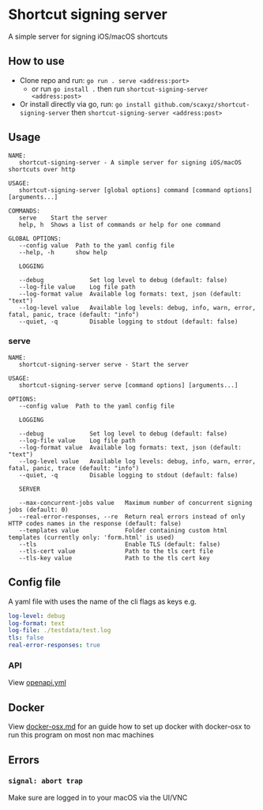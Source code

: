 # Shortcut signing server

A simple server for signing iOS/macOS shortcuts

## How to use
- Clone repo and run: `go run . serve <address:port>`  
  - or run `go install .` then run `shortcut-signing-server <address:post>`
- Or install directly via go, run: `go install github.com/scaxyz/shortcut-signing-server` then `shortcut-signing-server <address:post>`

## Usage
```text
NAME:
   shortcut-signing-server - A simple server for signing iOS/macOS shortcuts over http

USAGE:
   shortcut-signing-server [global options] command [command options] [arguments...]

COMMANDS:
   serve    Start the server
   help, h  Shows a list of commands or help for one command

GLOBAL OPTIONS:
   --config value  Path to the yaml config file
   --help, -h      show help

   LOGGING

   --debug             Set log level to debug (default: false)
   --log-file value    Log file path
   --log-format value  Available log formats: text, json (default: "text")
   --log-level value   Available log levels: debug, info, warn, error, fatal, panic, trace (default: "info")
   --quiet, -q         Disable logging to stdout (default: false)
```
### serve
```text
NAME:
   shortcut-signing-server serve - Start the server

USAGE:
   shortcut-signing-server serve [command options] [arguments...]

OPTIONS:
   --config value  Path to the yaml config file

   LOGGING

   --debug             Set log level to debug (default: false)
   --log-file value    Log file path
   --log-format value  Available log formats: text, json (default: "text")
   --log-level value   Available log levels: debug, info, warn, error, fatal, panic, trace (default: "info")
   --quiet, -q         Disable logging to stdout (default: false)

   SERVER

   --max-concurrent-jobs value   Maximum number of concurrent signing jobs (default: 0)
   --real-error-responses, --re  Return real errors instead of only HTTP codes names in the response (default: false)
   --templates value             Folder containing custom html templates (currently only: 'form.html' is used)
   --tls                         Enable TLS (default: false)
   --tls-cert value              Path to the tls cert file
   --tls-key value               Path to the tls cert key
```
## Config file
A yaml file with uses the name of the cli flags as keys
e.g.
```yaml
log-level: debug
log-format: text
log-file: ./testdata/test.log
tls: false
real-error-responses: true
```

### API
View [openapi.yml](./openapi.yml)

## Docker
View [docker-osx.md](./docker-osx.md) for an guide how to set up docker with docker-osx to run this program on most non mac machines

## Errors
### `signal: abort trap`
Make sure are logged in to your macOS via the UI/VNC
